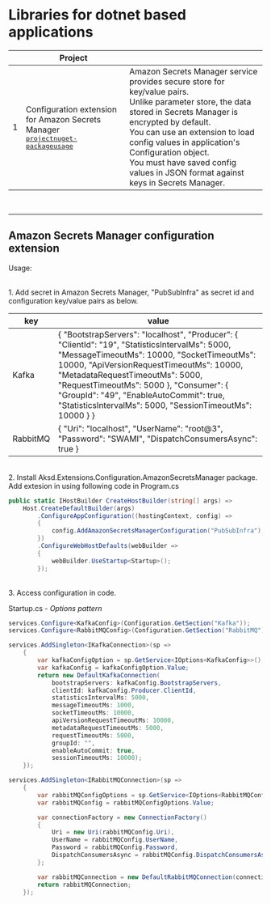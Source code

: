 # Libraries for dotnet based applications

|    |  Project  |    |
|  -  |  ----  |  ----  |
|  1  |  Configuration extension for Amazon Secrets Manager <br/><kbd>[project](https://www.nuget.org/packages/Aksd.Extensions.Configuration.AmazonSecretsManager/)</kbd><kbd>[nuget-package](https://www.nuget.org/packages/Aksd.Extensions.Configuration.AmazonSecretsManager/)</kbd><kbd>[usage](#amazon-secrets-manager-configuration-extension)</kbd>  |  Amazon Secrets Manager service provides secure store for key/value pairs.<br/>Unlike parameter store, the data stored in Secrets Manager is encrypted by default.<br/>You can use an extension to load config values in application's Configuration object.<br/>You must have saved config values in JSON format against keys in Secrets Manager.  |    |


<br/>


-------------------------------
## Amazon Secrets Manager configuration extension
Usage:

<br/>
1. Add secret in Amazon Secrets Manager, "PubSubInfra" as secret id and configuration key/value pairs as below.  

|  key  |  value  |
|  ---  |  ----  |
|  Kafka  |  { "BootstrapServers": "localhost", "Producer": { "ClientId": "19", "StatisticsIntervalMs": 5000, "MessageTimeoutMs": 10000, "SocketTimeoutMs": 10000, "ApiVersionRequestTimeoutMs": 10000, "MetadataRequestTimeoutMs": 5000, "RequestTimeoutMs": 5000 }, "Consumer": { "GroupId": "49", "EnableAutoCommit": true, "StatisticsIntervalMs": 5000, "SessionTimeoutMs": 10000 } }  |
|  RabbitMQ  |  { "Uri": "localhost", "UserName": "root@3", "Password": "SWAMI", "DispatchConsumersAsync": true }  |

<br/>
2. Install Aksd.Extensions.Configuration.AmazonSecretsManager package. Add extesion in using following code in Program.cs
<br/>

```csharp
public static IHostBuilder CreateHostBuilder(string[] args) =>
    Host.CreateDefaultBuilder(args)
        .ConfigureAppConfiguration((hostingContext, config) =>
        {
            config.AddAmazonSecretsManagerConfiguration("PubSubInfra");
        })
        .ConfigureWebHostDefaults(webBuilder =>
        {
            webBuilder.UseStartup<Startup>();
        });
```

<br/>
3. Access configuration in code.

<br/>

Startup.cs - <i>Options pattern</i>
```csharp
services.Configure<KafkaConfig>(Configuration.GetSection("Kafka"));
services.Configure<RabbitMQConfig>(Configuration.GetSection("RabbitMQ"));
```

```csharp
services.AddSingleton<IKafkaConnection>(sp =>
    {
        var kafkaConfigOption = sp.GetService<IOptions<KafkaConfig>>();
        var kafkaConfig = kafkaConfigOption.Value;
        return new DefaultKafkaConnection(
            bootstrapServers: kafkaConfig.BootstrapServers,
            clientId: kafkaConfig.Producer.ClientId,
            statisticsIntervalMs: 5000,
            messageTimeoutMs: 1000,
            socketTimeoutMs: 10000,
            apiVersionRequestTimeoutMs: 10000,
            metadataRequestTimeoutMs: 5000,
            requestTimeoutMs: 5000,
            groupId: "",
            enableAutoCommit: true,
            sessionTimeoutMs: 10000);
    });

services.AddSingleton<IRabbitMQConnection>(sp =>
    {
        var rabbitMQConfigOptions = sp.GetService<IOptions<RabbitMQConfig>>();
        var rabbitMQConfig = rabbitMQConfigOptions.Value;

        var connectionFactory = new ConnectionFactory()
        {
            Uri = new Uri(rabbitMQConfig.Uri),
            UserName = rabbitMQConfig.UserName,
            Password = rabbitMQConfig.Password,
            DispatchConsumersAsync = rabbitMQConfig.DispatchConsumersAsync,
        };

        var rabbitMQConnection = new DefaultRabbitMQConnection(connectionFactory);
        return rabbitMQConnection;
    });
```